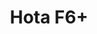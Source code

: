 ---
color: red
category: Chargers
group: AC Chargers
visible: true
order: 2
title: Hota F6+
link: https://www.racedayquads.com/products/hota-f6-4-500w-15a-1-6s-dual-channel-ac-dc-smart-charger-grey
img: /uploads/equipment/charging/chargers-hota-f6-.png
text: T H E   C H A R G I N G   C U B E
info: $225.05
---